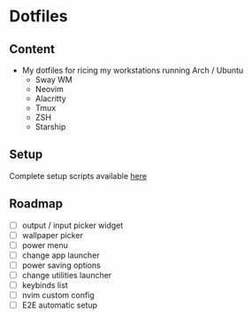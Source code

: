 # Dotfiles

## Content

- My dotfiles for ricing my workstations running Arch / Ubuntu
  - Sway WM
  - Neovim
  - Alacritty
  - Tmux
  - ZSH
  - Starship

## Setup

Complete setup scripts available [here](https://github.com/H-ADJI/cyborg)

## Roadmap

- [ ] output / input picker widget
- [ ] wallpaper picker
- [ ] power menu
- [ ] change app launcher
- [ ] power saving options
- [ ] change utilities launcher
- [ ] keybinds list
- [ ] nvim custom config
- [ ] E2E automatic setup
